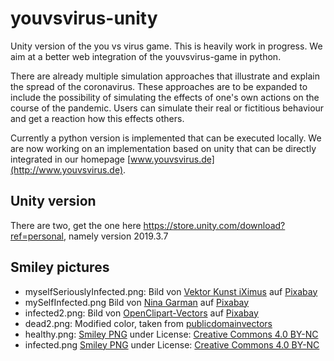 # youvsvirus-unity
Unity version of the you vs virus game.
This is heavily work in progress. 
We aim at a better web integration of the youvsvirus-game in python.

There are already multiple simulation approaches that illustrate and explain the spread of the coronavirus. These approaches are to be expanded to include the possibility of simulating the effects of one's own actions on the course of the pandemic. Users can simulate their real or fictitious behaviour and get a reaction how this effects others.

Currently a python version is implemented that can be executed locally.
We are now working on an implementation based on unity that can be directly integrated
in our homepage [www.youvsvirus.de](http://www.youvsvirus.de).

## Unity version
There are two, get the one here https://store.unity.com/download?ref=personal, namely version 2019.3.7

## Smiley pictures
* myselfSeriouslyInfected.png: Bild von [Vektor Kunst iXimus](https://pixabay.com/de/users/iximus-2352783/?utm_source=link-attribution&utm_medium=referral&utm_campaign=image&utm_content=4906550) auf [Pixabay](https://pixabay.com/de/?utm_source=link-attribution&utm_medium=referral&utm_campaign=image&utm_content=4906550)
* mySelfInfected.png Bild von [Nina Garman](https://pixabay.com/de/users/BilliTheCat-7996303/?utm_source=link-attribution&amp;utm_medium=referral&amp;utm_campaign=image&amp;utm_content=4004029) auf [Pixabay](https://pixabay.com/de/?utm_source=link-attribution&amp;utm_medium=referral&amp;utm_campaign=image&amp;utm_content=4004029)
* infected2.png: Bild von [OpenClipart-Vectors]( href="https://pixabay.com/de/users/OpenClipart-Vectors-30363/?utm_source=link-attribution&amp;utm_medium=referral&amp;utm_campaign=image&amp;utm_content=146094) auf [Pixabay](https://pixabay.com/de/?utm_source=link-attribution&amp;utm_medium=referral&amp;utm_campaign=image&amp;utm_content=146094)
* dead2.png: Modified color, taken from [publicdomainvectors](https://publicdomainvectors.org/en/free-clipart/Vector-illustration-of-cartoon-ghost/15086.html)
* healthy.png:  [Smiley PNG](http://pngimg.com/download/36231) under License: [Creative Commons 4.0 BY-NC](https://creativecommons.org/licenses/by-nc/4.0/)
* infected.png [Smiley PNG](http://pngimg.com/download/36229) under License: [Creative Commons 4.0 BY-NC](https://creativecommons.org/licenses/by-nc/4.0/)
